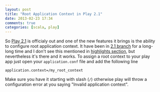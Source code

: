 ```yaml
---
layout: post
title: "Root Application Context in Play 2.1"
date: 2013-02-23 17:34
comments: true
categories: [scala, play]
---
```


So [Play 2.1](http://www.playframework.com/) is officialy out and one of the new features it brings is the ability
to configure root application context. It have been in [2.1 branch](https://github.com/playframework/Play20/commit/da6bbc4)
 for a long-long time and I don't see this mentioned in
[highlights section](http://www.playframework.com/documentation/2.1.0/Highlights), but nevertheless it's there and it works.
To assign a root context to your play app just open your `application.conf` file and add the following line
```
application.context=/my_root_context
```
Make sure you have it starting with slash (`/`)
otherwise play will throw a configuration error at you saying "Invalid application context".

